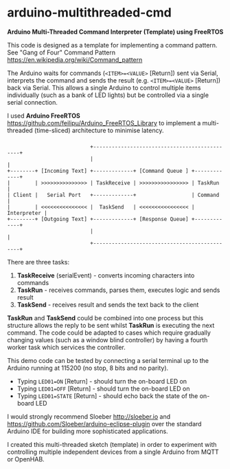 # arduino-multithreaded-cmd

**Arduino Multi-Threaded Command Interpreter (Template) using FreeRTOS**

This code is designed as a template for implementing a command pattern. 
See "Gang of Four" Command Pattern https://en.wikipedia.org/wiki/Command_pattern

The Arduino waits for commands (`<ITEM>=<VALUE>` [Return]) sent via Serial,
interprets the command and sends the result (e.g. `<ITEM>=<VALUE>` [Return])
back via Serial.  This allows a single Arduino to control multiple items
individually (such as a bank of LED lights) but be controlled via a single
serial connection.

I used **Arduino FreeRTOS** https://github.com/feilipu/Arduino_FreeRTOS_Library
to implement a multi-threaded (time-sliced) architecture to minimise latency.
### 
                               +----------------------------------------------+
                               |                                              |
    +--------+ [Incoming Text] +-------------+ [Command Queue ] +-------------+
    |        | >>>>>>>>>>>>>>> | TaskReceive | >>>>>>>>>>>>>>>> | TaskRun     |
    | Client |   Serial Port   +-------------+                  | Command     |
    |        | <<<<<<<<<<<<<<< |  TaskSend   | <<<<<<<<<<<<<<<< | Interpreter |
    +--------+ [Outgoing Text] +-------------+ [Response Queue] +-------------+
                               |                                              |
                               +----------------------------------------------+
There are three tasks:

1. **TaskReceive** (serialEvent) - converts incoming characters into commands
2. **TaskRun** - receives commands, parses them, executes logic and sends result
3. **TaskSend** - receives result and sends the text back to the client

**TaskRun** and **TaskSend** could be combined into one process but this structure
allows the reply to be sent whilst **TaskRun** is executing the next command.
The code could be adapted to cases which require gradually changing values
(such as a window blind controller) by having a fourth worker task which
services the controller.

This demo code can be tested by connecting a serial terminal up to the
Arduino running at 115200 (no stop, 8 bits and no parity).

* Typing `LED01=ON` [Return]  -  should turn the on-board LED on
* Typing `LED01=OFF` [Return]  -  should turn the on-board LED on
* Typing `LED01=STATE` [Return]  -  should echo back the state of the on-board LED

I would strongly recommend Sloeber http://sloeber.io and https://github.com/Sloeber/arduino-eclipse-plugin 
over the standard Arduino IDE for building more sophisticated applications.

I created this multi-threaded sketch (template) in order to experiment with 
controlling multiple independent devices from a single Arduino from MQTT or 
OpenHAB.
